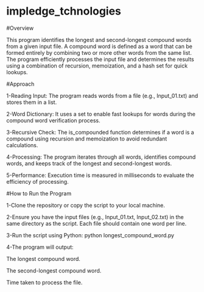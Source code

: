 # impledge_tchnologies

#Overview

This program identifies the longest and second-longest compound words from a given input file. A compound word is defined as a word that can be formed entirely by combining two or more other words from the same list. The program efficiently processes the input file and determines the results using a combination of recursion, memoization, and a hash set for quick lookups.


#Approach

1-Reading Input: The program reads words from a file (e.g., Input_01.txt) and stores them in a list.

2-Word Dictionary: It uses a set to enable fast lookups for words during the compound word verification process.

3-Recursive Check: The is_compounded function determines if a word is a compound using recursion and memoization to avoid redundant calculations.

4-Processing: The program iterates through all words, identifies compound words, and keeps track of the longest and second-longest words.

5-Performance: Execution time is measured in milliseconds to evaluate the efficiency of processing.

#How to Run the Program

1-Clone the repository or copy the script to your local machine.

2-Ensure you have the input files (e.g., Input_01.txt, Input_02.txt) in the same directory as the script. Each file should contain one word per line.

3-Run the script using Python:
python longest_compound_word.py

4-The program will output:

The longest compound word.

The second-longest compound word.

Time taken to process the file.

